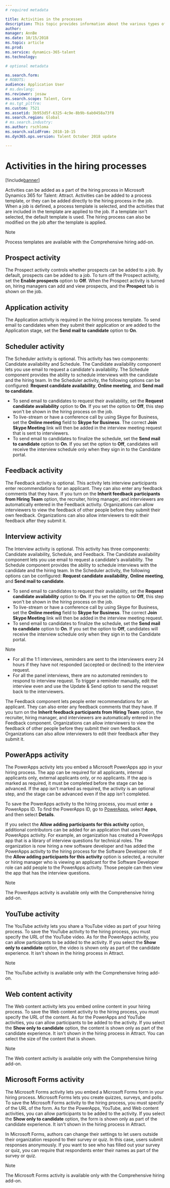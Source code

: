```yaml
---
# required metadata

title: Activities in the processes
description: This topic provides information about the various types of activities that can be used in the hiring process.
author: 
manager: AnnBe
ms.date: 10/15/2018
ms.topic: article
ms.prod: 
ms.service: dynamics-365-talent
ms.technology: 

# optional metadata

ms.search.form: 
# ROBOTS: 
audience: Application User
# ms.devlang: 
ms.reviewer: josaw
ms.search.scope: Talent, Core
# ms.tgt_pltfrm: 
ms.custom: 7521
ms.assetid: 3b953d5f-6325-4c9e-8b9b-6ab0458a73f8
ms.search.region: Global
# ms.search.industry: 
ms.author: rschloma
ms.search.validFrom: 2018-10-15
ms.dyn365.ops.version: Talent October 2018 update

---
```


# Activities in the hiring processes

[!include[banner](../includes/banner.md)]

Activities can be added as a part of the hiring process in Microsoft Dynamics 365 for Talent: Attract. Activities can be added to a process template, or they can be added directly to the hiring process in the job. When a job is defined, a process template is selected, and the activities that are included in the template are applied to the job. If a template isn't selected, the default template is used. The hiring process can also be modified on the job after the template is applied.

> [!NOTE] 
> Process templates are available with the Comprehensive hiring add-on.

## Prospect activity

The Prospect activity controls whether prospects can be added to a job. By default, prospects can be added to a job. To turn off the Prospect activity, set the **Enable prospects** option to **Off**. When the Prospect activity is turned on, hiring managers can add and view prospects, and the **Prospect** tab is shown on the job.

## Application activity

The Application activity is required in the hiring process template. To send email to candidates when they submit their application or are added to the Application stage, set the **Send mail to candidate** option to **On**.

## Scheduler activity

The Scheduler activity is optional. This activity has two components: Candidate availability and Schedule. The Candidate availability component lets you use email to request a candidate's availability. The Schedule component provides the ability to schedule interviews with the candidate and the hiring team. In the Scheduler activity, the following options can be configured: **Request candidate availability**, **Online meeting**, and **Send mail to candidate**.

- To send email to candidates to request their availability, set the **Request candidate availability** option to **On**. If you set the option to **Off**, this step won't be shown in the hiring process on the job.
- To live-stream or have a conference call by using Skype for Business, set the **Online meeting** field to **Skype for Business**. The correct **Join Skype Meeting** link will then be added in the interview meeting request that is sent to interviewers.
- To send email to candidates to finalize the schedule, set the **Send mail to candidate** option to **On**. If you set the option to **Off**, candidates will receive the interview schedule only when they sign in to the Candidate portal.

## Feedback activity

The Feedback activity is optional. This activity lets interview participants enter recommendations for an applicant. They can also enter any feedback comments that they have. If you turn on the **Inherit feedback participants from Hiring Team** option, the recruiter, hiring manager, and interviewers are automatically entered in the Feedback activity. Organizations can allow interviewers to view the feedback of other people before they submit their own feedback. Organizations can also allow interviewers to edit their feedback after they submit it.

## Interview activity

The Interview activity is optional. This activity has three components: Candidate availability, Schedule, and Feedback. The Candidate availability component lets you use email to request a candidate's availability. The Schedule component provides the ability to schedule interviews with the candidate and the hiring team. In the Scheduler activity, the following options can be configured: **Request candidate availability**, **Online meeting**, and **Send mail to candidate**.

- To send email to candidates to request their availability, set the **Request candidate availability** option to **On**. If you set the option to **Off**, this step won't be shown in the hiring process on the job.
- To live-stream or have a conference call by using Skype for Business, set the **Online meeting** field to **Skype for Business**. The correct **Join Skype Meeting** link will then be added in the interview meeting request.
- To send email to candidates to finalize the schedule, set the **Send mail to candidate** option to **On**. If you set the option to **Off**, candidates will receive the interview schedule only when they sign in to the Candidate portal.

>[!NOTE]
> - For all the 1:1 interviews, reminders are sent to the interviewers every 24 hours if they have not responded (accepted or declined) to the interview request.
> - For all the panel interviews, there are no automated reminders to respond to interview request. To trigger a reminder manually, edit the interview even and use the Update & Send option to send the requset back to the interviewers.  

The Feedback component lets people enter recommendations for an applicant. They can also enter any feedback comments that they have. If you turn on the **Inherit feedback participants from Hiring Team** option, the recruiter, hiring manager, and interviewers are automatically entered in the Feedback component. Organizations can allow interviewers to view the feedback of other people before they submit their own feedback. Organizations can also allow interviewers to edit their feedback after they submit it.

## PowerApps activity

The PowerApps activity lets you embed a Microsoft PowerApps app in your hiring process. The app can be required for all applicants, internal applicants only, external applicants only, or no applicants. If the app is marked as required, it must be completed before the stage can be advanced. If the app isn't marked as required, the activity is an optional step, and the stage can be advanced even if the app isn't completed.

To save the PowerApps activity to the hiring process, you must enter a PowerApps ID. To find the PowerApps ID, go to [PowerApps](https://web.powerapps.com), select **Apps**, and then select **Details**.

If you select the **Allow adding participants for this activity** option, additional contributors can be added for an application that uses the PowerApps activity. For example, an organization has created a PowerApps app that is a library of interview questions for technical roles. The organization is now hiring a new software developer and has added the PowerApps activity to the hiring process for the Software Developer role. If the **Allow adding participants for this activity** option is selected, a recruiter or hiring manager who is viewing an applicant for the Software Developer role can add people to the PowerApps activity. Those people can then view the app that has the interview questions.

> [!NOTE]
> The PowerApps activity is available only with the Comprehensive hiring add-on.

## YouTube activity

The YouTube activity lets you share a YouTube video as part of your hiring process. To save the YouTube activity to the hiring process, you must specify the URL of the YouTube video. As for the PowerApps activity, you can allow participants to be added to the activity. If you select the **Show only to candidate** option, the video is shown only as part of the candidate experience. It isn't shown in the hiring process in Attract.

> [!NOTE]
> The YouTube activity is available only with the Comprehensive hiring add-on.

## Web content activity

The Web content activity lets you embed online content in your hiring process. To save the Web content activity to the hiring process, you must specify the URL of the content. As for the PowerApps and YouTube activities, you can allow participants to be added to the activity. If you select the **Show only to candidate** option, the content is shown only as part of the candidate experience. It isn't shown in the hiring process in Attract. You can select the size of the content that is shown.

> [!NOTE]
> The Web content activity is available only with the Comprehensive hiring add-on.

## Microsoft Forms activity

The Microsoft Forms activity lets you embed a Microsoft Forms form in your hiring process. Microsoft Forms lets you create quizzes, surveys, and polls. To save the Microsoft Forms activity to the hiring process, you must specify of the URL of the form. As for the PowerApps, YouTube, and Web content activities, you can allow participants to be added to the activity. If you select the **Show only to candidate** option, the form is shown only as part of the candidate experience. It isn't shown in the hiring process in Attract.

In Microsoft Forms, authors can change their settings to let users outside their organization respond to their survey or quiz. In this case, users submit responses anonymously. If you want to see who has filled out your survey or quiz, you can require that respondents enter their names as part of the survey or quiz.

> [!NOTE]
> The Microsoft Forms activity is available only with the Comprehensive hiring add-on.
